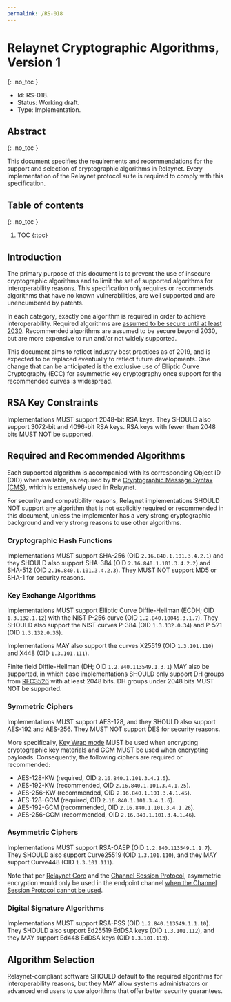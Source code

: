 ```yaml
---
permalink: /RS-018
---
```

# Relaynet Cryptographic Algorithms, Version 1
{: .no_toc }

- Id: RS-018.
- Status: Working draft.
- Type: Implementation.

## Abstract
{: .no_toc }

This document specifies the requirements and recommendations for the support and selection of cryptographic algorithms in Relaynet. Every implementation of the Relaynet protocol suite is required to comply with this specification.

## Table of contents
{: .no_toc }

1. TOC
{:toc}

## Introduction

The primary purpose of this document is to prevent the use of insecure cryptographic algorithms and to limit the set of supported algorithms for interoperability reasons. This specification only requires or recommends algorithms that have no known vulnerabilities, are well supported and are unencumbered by patents.

In each category, exactly one algorithm is required in order to achieve interoperability. Required algorithms are [assumed to be secure until at least 2030](https://www.keylength.com/en/4/). Recommended algorithms are assumed to be secure beyond 2030, but are more expensive to run and/or not widely supported.

This document aims to reflect industry best practices as of 2019, and is expected to be replaced eventually to reflect future developments. One change that can be anticipated is the exclusive use of Elliptic Curve Cryptography (ECC) for asymmetric key cryptography once support for the recommended curves is widespread.

## RSA Key Constraints

Implementations MUST support 2048-bit RSA keys. They SHOULD also support 3072-bit and 4096-bit RSA keys. RSA keys with fewer than 2048 bits MUST NOT be supported.

## Required and Recommended Algorithms

Each supported algorithm is accompanied with its corresponding Object ID (OID) when available, as required by the [Cryptographic Message Syntax (CMS)](https://tools.ietf.org/html/rfc5652), which is extensively used in Relaynet.

For security and compatibility reasons, Relaynet implementations SHOULD NOT support any algorithm that is not explicitly required or recommended in this document, unless the implementer has a very strong cryptographic background and very strong reasons to use other algorithms.

### Cryptographic Hash Functions

Implementations MUST support SHA-256 (OID `2.16.840.1.101.3.4.2.1`) and they SHOULD also support SHA-384 (OID `2.16.840.1.101.3.4.2.2`) and SHA-512 (OID `2.16.840.1.101.3.4.2.3`). They MUST NOT support MD5 or SHA-1 for security reasons.

### Key Exchange Algorithms

Implementations MUST support Elliptic Curve Diffie-Hellman (ECDH; OID `1.3.132.1.12`) with the NIST P-256 curve (OID `1.2.840.10045.3.1.7`). They SHOULD also support the NIST curves P-384 (OID `1.3.132.0.34`) and P-521 (OID `1.3.132.0.35`).

Implementations MAY also support the curves X25519 (OID `1.3.101.110`) and X448 (OID `1.3.101.111`).

Finite field Diffie-Hellman (DH; OID `1.2.840.113549.1.3.1`) MAY also be supported, in which case implementations SHOULD only support DH groups from [RFC3526](https://tools.ietf.org/html/rfc3526) with at least 2048 bits. DH groups under 2048 bits MUST NOT be supported.

### Symmetric Ciphers

Implementations MUST support AES-128, and they SHOULD also support AES-192 and AES-256. They MUST NOT support DES for security reasons.

More specifically, [Key Wrap mode](https://tools.ietf.org/html/rfc3394.html) MUST be used when encrypting cryptographic key materials and [GCM](https://tools.ietf.org/html/rfc5084) MUST be used when encrypting payloads. Consequently, the following ciphers are required or recommended:

- AES-128-KW (required, OID `2.16.840.1.101.3.4.1.5`).
- AES-192-KW (recommended, OID `2.16.840.1.101.3.4.1.25`).
- AES-256-KW (recommended, OID `2.16.840.1.101.3.4.1.45`).
- AES-128-GCM (required, OID `2.16.840.1.101.3.4.1.6`).
- AES-192-GCM (recommended, OID `2.16.840.1.101.3.4.1.26`).
- AES-256-GCM (recommended, OID `2.16.840.1.101.3.4.1.46`).

### Asymmetric Ciphers

Implementations MUST support RSA-OAEP (OID `1.2.840.113549.1.1.7`). They SHOULD also support Curve25519 (OID `1.3.101.110`), and they MAY support Curve448 (OID `1.3.101.111`).

Note that per [Relaynet Core](rs000-core.md) and the [Channel Session Protocol](rs003-key-agreement.md), asymmetric encryption would only be used in the endpoint channel [when the Channel Session Protocol cannot be used](rs003-key-agreement.md#limitations).

### Digital Signature Algorithms

Implementations MUST support RSA-PSS (OID `1.2.840.113549.1.1.10`). They SHOULD also support Ed25519 EdDSA keys (OID `1.3.101.112`), and they MAY support Ed448 EdDSA keys (OID `1.3.101.113`).

## Algorithm Selection

Relaynet-compliant software SHOULD default to the required algorithms for interoperability reasons, but they MAY allow systems administrators or advanced end users to use algorithms that offer better security guarantees.
